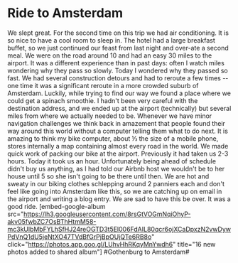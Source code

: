 # Ride to Amsterdam
We slept great. For the second time on this trip we had air conditioning. It is so nice to have a cool room to sleep in. The hotel had a large breakfast buffet, so we just continued our feast from last night and over-ate a second meal. We were on the road around 10 and had an easy 30 miles to the airport. It was a different experience than in past days: often I watch miles wondering why they pass so slowly. Today I wondered why they passed so fast. We had several construction detours and had to reroute a few times -- one time it was a significant reroute in a more crowded suburb of Amsterdam. Luckily, while trying to find our way we found a place where we could get a spinach smoothie. I hadn't been very careful with the destination address, and we ended up at the airport (technically) but several miles from where we actually needed to be. Whenever we have minor navigation challenges we think back in amazement that people found their way around this world without a computer telling them what to do next. It is amazing to think my bike computer, about ⅓ the size of a mobile phone, stores internally a map containing almost every road in the world. We made quick work of packing our bike at the airport. Previously it had taken us 2-3 hours. Today it took us an hour. Unfortunately being ahead of schedule didn't buy us anything, as I had told our Airbnb host we wouldn't be to her house until 5 so she isn't going to be there until then. We are hot and sweaty in our biking clothes schlepping around 2 panniers each and don't feel like going into Amsterdam like this, so we are catching up on email in the airport and writing a blog entry. We are sad to have this be over. It was a good ride. [embed-google-album src="https://lh3.googleusercontent.com/8rsGtVOGmNqiOhyP-akv05fwbZC7OsBThHtmM58-mc3kUlbMbFYLhSfHJ24reOGTD3t5El006FdAIL80qcr6ojXCaDpxzN2vwDywPdVnQ1dU5jeNtXO47TVdBfGrPjBpOUjQTe6RB8o" click="https://photos.app.goo.gl/LUhvHhRKqyMnYwdh6" title="16 new photos added to shared album"]
#Gothenburg to Amsterdam#